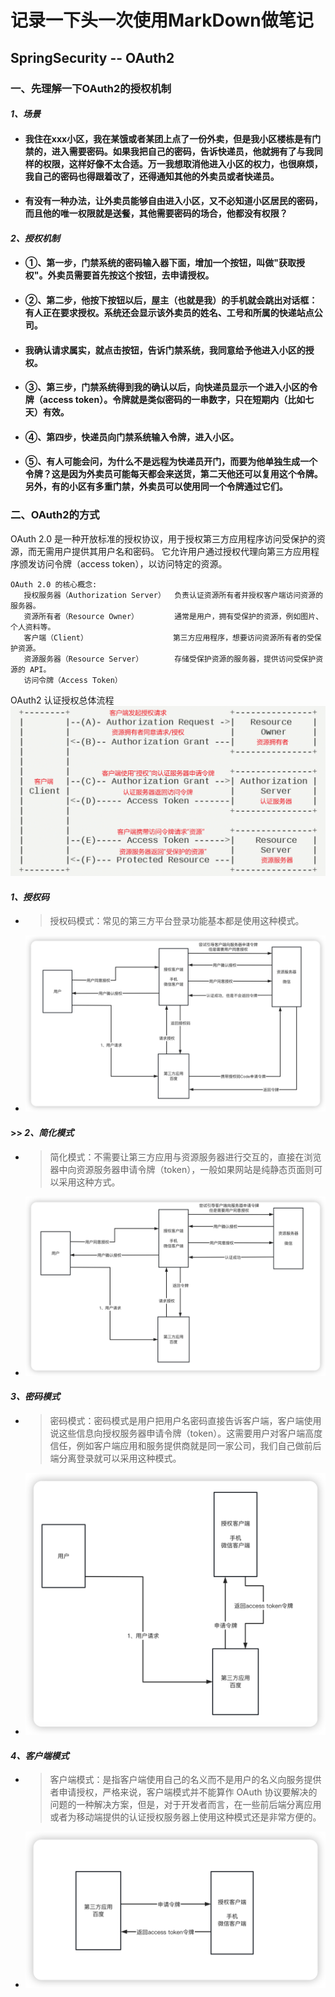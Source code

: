 # 记录一下头一次使用MarkDown做笔记

## **SpringSecurity -- OAuth2**

### **一、先理解一下OAuth2的授权机制**

####             *1、场景*

- ####             我住在xxx小区，我在某饿或者某团上点了一份外卖，但是我小区楼栋是有门禁的，进入需要密码。如果我把自己的密码，告诉快递员，他就拥有了与我同样的权限，这样好像不太合适。万一我想取消他进入小区的权力，也很麻烦，我自己的密码也得跟着改了，还得通知其他的外卖员或者快递员。

- ####             有没有一种办法，让外卖员能够自由进入小区，又不必知道小区居民的密码，而且他的唯一权限就是送餐，其他需要密码的场合，他都没有权限？




#### *2、授权机制*

-   #### ①、第一步，门禁系统的密码输入器下面，增加一个按钮，叫做"获取授权"。外卖员需要首先按这个按钮，去申请授权。

-   #### ②、第二步，他按下按钮以后，屋主（也就是我）的手机就会跳出对话框：有人正在要求授权。系统还会显示该外卖员的姓名、工号和所属的快递站点公司。

-   #### 我确认请求属实，就点击按钮，告诉门禁系统，我同意给予他进入小区的授权。

-   #### ③、第三步，门禁系统得到我的确认以后，向快递员显示一个进入小区的令牌（access token）。令牌就是类似密码的一串数字，只在短期内（比如七天）有效。

-   #### ④、第四步，快递员向门禁系统输入令牌，进入小区。

-   #### ⑤、有人可能会问，为什么不是远程为快递员开门，而要为他单独生成一个令牌？这是因为外卖员可能每天都会来送货，第二天他还可以复用这个令牌。另外，有的小区有多重门禁，外卖员可以使用同一个令牌通过它们。



### **二、OAuth2的方式**
OAuth 2.0 是一种开放标准的授权协议，用于授权第三方应用程序访问受保护的资源，而无需用户提供其用户名和密码。
它允许用户通过授权代理向第三方应用程序颁发访问令牌（access token），以访问特定的资源。

    OAuth 2.0 的核心概念:
       授权服务器（Authorization Server）  负责认证资源所有者并授权客户端访问资源的服务器。
       资源所有者（Resource Owner）        通常是用户，拥有受保护的资源，例如图片、个人资料等。
       客户端（Client）                   第三方应用程序，想要访问资源所有者的受保护资源。
       资源服务器（Resource Server）       存储受保护资源的服务器，提供访问受保护资源的 API。
       访问令牌（Access Token）

OAuth2 认证授权总体流程
![image](src/main/resources/static/img.png)

####  *1、授权码*

 - > 授权码模式：常见的第三方平台登录功能基本都是使用这种模式。



- ![image-20230516214329834](src/main/resources/static/img_0.png)

#### >> *2、简化模式*

- > 简化模式：不需要让第三方应用与资源服务器进行交互的，直接在浏览器中向资源服务器申请令牌（token），一般如果网站是纯静态页面则可以采用这种方式。

- ![image-20230516222357558](src/main/resources/static/img_1.png)

#### *3、密码模式*

- > 密码模式：密码模式是用户把用户名密码直接告诉客户端，客户端使用说这些信息向授权服务器申请令牌（token）。这需要用户对客户端高度信任，例如客户端应用和服务提供商就是同一家公司，我们自己做前后端分离登录就可以采用这种模式。

- ![image-20230516222653625](src/main/resources/static/img_2.png)

#### *4、客户端模式*

- > 客户端模式：是指客户端使用自己的名义而不是用户的名义向服务提供者申请授权，严格来说，客户端模式并不能算作 OAuth 协议要解决的问题的一种解决方案，但是，对于开发者而言，在一些前后端分离应用或者为移动端提供的认证授权服务器上使用这种模式还是非常方便的。

- ![image-20230516225319903](src/main/resources/static/img_3.png)